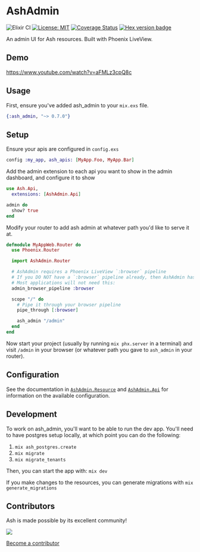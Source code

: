 # AshAdmin

![Elixir CI](https://github.com/ash-project/ash_admin/workflows/Elixir%20CI/badge.svg)
[![License: MIT](https://img.shields.io/badge/License-MIT-yellow.svg)](https://opensource.org/licenses/MIT)
[![Coverage Status](https://coveralls.io/repos/github/ash-project/ash_admin/badge.svg?branch=main)](https://coveralls.io/github/ash-project/ash_admin?branch=main)
[![Hex version badge](https://img.shields.io/hexpm/v/ash_admin.svg)](https://hex.pm/packages/ash_admin)

An admin UI for Ash resources. Built with Phoenix LiveView.

## Demo

https://www.youtube.com/watch?v=aFMLz3cpQ8c

## Usage

First, ensure you've added ash_admin to your `mix.exs` file.

```elixir
{:ash_admin, "~> 0.7.0"}
```

## Setup

Ensure your apis are configured in `config.exs`

```elixir
config :my_app, ash_apis: [MyApp.Foo, MyApp.Bar]
```

Add the admin extension to each api you want to show in the admin dashboard, and configure it to show

```elixir
use Ash.Api,
  extensions: [AshAdmin.Api]

admin do
  show? true
end
```

Modify your router to add ash admin at whatever path you'd like to serve it at.

```elixir
defmodule MyAppWeb.Router do
  use Phoenix.Router

  import AshAdmin.Router

  # AshAdmin requires a Phoenix LiveView `:browser` pipeline
  # If you DO NOT have a `:browser` pipeline already, then AshAdmin has a `:browser` pipeline
  # Most applications will not need this:
  admin_browser_pipeline :browser

  scope "/" do
    # Pipe it through your browser pipeline
    pipe_through [:browser]

    ash_admin "/admin"
  end
end
```

Now start your project (usually by running `mix phx.server` in a terminal) and visit `/admin` in your browser (or whatever path you gave to `ash_admin` in your router).

## Configuration

See the documentation in [`AshAdmin.Resource`](https://hexdocs.pm/ash_admin/AshAdmin.Resource.html) and [`AshAdmin.Api`](https://hexdocs.pm/ash_admin/AshAdmin.Api.html) for information on the available configuration.

## Development

To work on ash_admin, you'll want to be able to run the dev app. You'll need to have postgres setup locally, at which point you can do the following:

1. `mix ash_postgres.create`
2. `mix migrate`
3. `mix migrate_tenants`

Then, you can start the app with: `mix dev`

If you make changes to the resources, you can generate migrations with `mix generate_migrations`


## Contributors

Ash is made possible by its excellent community!

<a href="https://github.com/ash-project/ash_admin/graphs/contributors">
  <img src="https://contrib.rocks/image?repo=ash-project/ash_admin" />
</a>

[Become a contributor](https://ash-hq.org/docs/guides/ash/latest/how_to/contribute.md)
